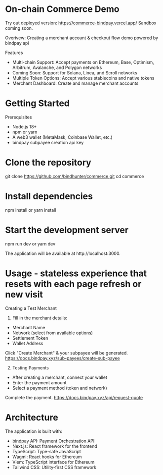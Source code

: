 # On-chain Commerce Demo

Try out deployed version: https://commerce-bindpay.vercel.app/ Sandbox coming soon.

Overivew: Creating a merchant account & checkout flow demo powered by bindpay api

Features

- Multi-chain Support: Accept payments on Ethereum, Base, Optimism, Arbitrum, Avalanche, and Polygon networks
- Coming Soon: Support for Solana, Linea, and Scroll networks
- Multiple Token Options: Accept various stablecoins and native tokens
- Merchant Dashboard: Create and manage merchant accounts

# Getting Started

Prerequisites
- Node.js 18+
- npm or yarn
- A web3 wallet (MetaMask, Coinbase Wallet, etc.)
- bindpay subpayee creation api key 

# Clone the repository
git clone https://github.com/bindhunter/commerce.git
cd commerce

# Install dependencies
npm install or yarn install

# Start the development server
npm run dev or yarn dev

The application will be available at http://localhost:3000.

# Usage - stateless experience that resets with each page refresh or new visit

Creating a Test Merchant
1. Fill in the merchant details:
- Merchant Name
- Network (select from available options)
- Settlement Token
- Wallet Address
  
Click "Create Merchant" & your subpayee will be generated. https://docs.bindpay.xyz/sub-payees/create-sub-payee

2. Testing Payments
- After creating a merchant, connect your wallet
- Enter the payment amount
- Select a payment method (token and network)

Complete the payment. https://docs.bindpay.xyz/api/request-quote

# Architecture

The application is built with:
- bindpay API: Payment Orchestration API
- Next.js: React framework for the frontend
- TypeScript: Type-safe JavaScript
- Wagmi: React hooks for Ethereum
- Viem: TypeScript interface for Ethereum
- Tailwind CSS: Utility-first CSS framework
